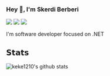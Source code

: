 ### Hey 👋, I'm Skerdi Berberi

[![](https://vistr.dev/badge?repo=keke1210.keke1210&corners=square)](https://github.com/keke1210/vistr.dev)
[![](https://img.shields.io/badge/-@keke1210-%23181717?style=flat-square&logo=github)](https://github.com/keke1210)
[![](https://img.shields.io/badge/-Skerdi%20Berberi-blue?style=flat-square&logo=Linkedin&logoColor=white&link=https://www.linkedin.com/in/skerdiberberi)](https://www.linkedin.com/in/skerdiberberi)

I'm software developer focused on .NET 

## 𝗦𝘁𝗮𝘁𝘀

![keke1210's github stats](https://github-readme-stats.vercel.app/api?username=keke1210&show_icons=true&theme=dracula)
